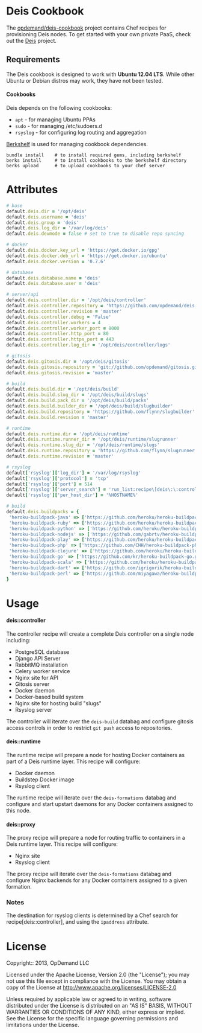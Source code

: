 # Deis Cookbook
The [opdemand/deis-cookbook](https://github.com/opdemand/deis-chef) project
contains Chef recipes for provisioning Deis nodes.
To get started with your own private PaaS, check out the
[Deis](https://github.com/opdemand/deis) project.

## Requirements

The Deis cookbook is designed to work with **Ubuntu 12.04 LTS**.  While other Ubuntu or Debian distros may work, they have not been tested.

#### Cookbooks

Deis depends on the following cookbooks:

- `apt` - for managing Ubuntu PPAs
- `sudo` - for managing /etc/sudoers.d
- `rsyslog` - for configuring log routing and aggregation

[Berkshelf](http://berkshelf.com) is used for managing cookbook dependencies.

    bundle install    # to install required gems, including berkshelf
    berks install     # to install cookbooks to the berkshelf directory
    berks upload      # to upload cookbooks to your chef server

# Attributes

```ruby
# base
default.deis.dir = '/opt/deis'
default.deis.username = 'deis'
default.deis.group = 'deis'
default.deis.log_dir = '/var/log/deis'
default.deis.devmode = false # set to true to disable repo syncing

# docker
default.deis.docker.key_url = 'https://get.docker.io/gpg'
default.deis.docker.deb_url = 'https://get.docker.io/ubuntu'
default.deis.docker.version = '0.7.6'

# database
default.deis.database.name = 'deis'
default.deis.database.user = 'deis'

# server/api
default.deis.controller.dir = '/opt/deis/controller'
default.deis.controller.repository = 'https://github.com/opdemand/deis.git'
default.deis.controller.revision = 'master'
default.deis.controller.debug = 'False'
default.deis.controller.workers = 4
default.deis.controller.worker_port = 8000
default.deis.controller.http_port = 80
default.deis.controller.https_port = 443
default.deis.controller.log_dir = '/opt/deis/controller/logs'

# gitosis
default.deis.gitosis.dir = '/opt/deis/gitosis'
default.deis.gitosis.repository = 'git://github.com/opdemand/gitosis.git'
default.deis.gitosis.revision = 'master'

# build
default.deis.build.dir = '/opt/deis/build'
default.deis.build.slug_dir = '/opt/deis/build/slugs'
default.deis.build.pack_dir = '/opt/deis/build/packs'
default.deis.build.builder_dir = '/opt/deis/build/slugbuilder'
default.deis.build.repository = 'https://github.com/flynn/slugbuilder'
default.deis.build.revision = 'master'

# runtime
default.deis.runtime.dir = '/opt/deis/runtime'
default.deis.runtime.runner_dir = '/opt/deis/runtime/slugrunner'
default.deis.runtime.slug_dir = '/opt/deis/runtime/slugs'
default.deis.runtime.repository = 'https://github.com/flynn/slugrunner'
default.deis.runtime.revision = 'master'

# rsyslog
default['rsyslog']['log_dir'] = '/var/log/rsyslog'
default['rsyslog']['protocol'] = 'tcp'
default['rsyslog']['port'] = 514
default['rsyslog']['server_search'] = 'run_list:recipe\[deis\:\:controller\]'
default['rsyslog']['per_host_dir'] = '%HOSTNAME%'

# build
default.deis.buildpacks = {
 'heroku-buildpack-java' => ['https://github.com/heroku/heroku-buildpack-java.git', 'master'],
 'heroku-buildpack-ruby' => ['https://github.com/heroku/heroku-buildpack-ruby.git', 'master'],
 'heroku-buildpack-python' => ['https://github.com/heroku/heroku-buildpack-python.git', 'master'],
 'heroku-buildpack-nodejs' => ['https://github.com/gabrtv/heroku-buildpack-nodejs', 'master'],
 'heroku-buildpack-play' => ['https://github.com/heroku/heroku-buildpack-play.git', 'master'],
 'heroku-buildpack-php' => ['https://github.com/CHH/heroku-buildpack-php.git', 'master'],
 'heroku-buildpack-clojure' => ['https://github.com/heroku/heroku-buildpack-clojure.git', 'master'],
 'heroku-buildpack-go' => ['https://github.com/kr/heroku-buildpack-go.git', 'master'],
 'heroku-buildpack-scala' => ['https://github.com/heroku/heroku-buildpack-scala', 'master'],
 'heroku-buildpack-dart' => ['https://github.com/igrigorik/heroku-buildpack-dart.git', 'master'],
 'heroku-buildpack-perl' => ['https://github.com/miyagawa/heroku-buildpack-perl.git', 'carton'],
}
```

# Usage

#### deis::controller
The controller recipe will create a complete Deis controller on a single node including:

 * PostgreSQL database
 * Django API Server 
 * RabbitMQ installation
 * Celery worker service
 * Nginx site for API 
 * Gitosis server
 * Docker daemon
 * Docker-based build system
 * Nginx site for hosting build "slugs"
 * Rsyslog server

The controller will iterate over the `deis-build` databag and configure gitosis access controls in order to restrict `git push` access to repositories.

#### deis::runtime
The runtime recipe will prepare a node for hosting Docker containers as part of a Deis runtime layer.  This recipe will configure:

 * Docker daemon
 * Buildstep Docker image
 * Rsyslog client

The runtime recipe will iterate over the `deis-formations` databag and configure and start upstart daemons for any Docker containers assigned to this node.

#### deis::proxy
The proxy recipe will prepare a node for routing traffic to containers in a Deis runtime layer.  This recipe will configure:

 * Nginx site
 * Rsyslog client

The proxy recipe will iterate over the `deis-formations` databag and configure Nginx backends for any Docker containers assigned to a given formation.

### Notes

The destination for rsyslog clients is determined by a Chef search for recipe[deis::controller], and using the `ipaddress` attribute.

# License

Copyright:: 2013, OpDemand LLC

Licensed under the Apache License, Version 2.0 (the "License"); you may not use this file except in compliance with the License. You may obtain a copy of the License at <http://www.apache.org/licenses/LICENSE-2.0>

Unless required by applicable law or agreed to in writing, software distributed under the License is distributed on an "AS IS" BASIS, WITHOUT WARRANTIES OR CONDITIONS OF ANY KIND, either express or implied. See the License for the specific language governing permissions and limitations under the License.
